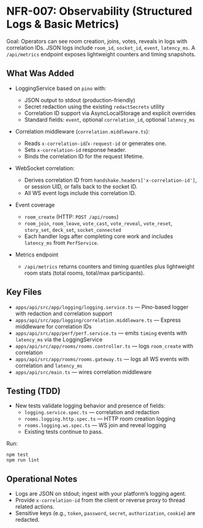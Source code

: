# NFR-007: Observability (Structured Logs & Basic Metrics)

Goal: Operators can see room creation, joins, votes, reveals in logs with correlation IDs. JSON logs include `room_id`, `socket_id`, `event`, `latency_ms`. A `/api/metrics` endpoint exposes lightweight counters and timing snapshots.

## What Was Added

- LoggingService based on `pino` with:
  - JSON output to stdout (production-friendly)
  - Secret redaction using the existing `redactSecrets` utility
  - Correlation ID support via AsyncLocalStorage and explicit overrides
  - Standard fields: `event`, optional `correlation_id`, optional `latency_ms`

- Correlation middleware (`correlation.middleware.ts`):
  - Reads `x-correlation-id`/`x-request-id` or generates one.
  - Sets `x-correlation-id` response header.
  - Binds the correlation ID for the request lifetime.

- WebSocket correlation:
  - Derives correlation ID from `handshake.headers['x-correlation-id']`, or session UID, or falls back to the socket ID.
  - All WS event logs include this correlation ID.

- Event coverage
  - `room_create` (HTTP: `POST /api/rooms`)
  - `room_join`, `room_leave`, `vote_cast`, `vote_reveal`, `vote_reset`, `story_set`, `deck_set`, `socket_connected`
  - Each handler logs after completing core work and includes `latency_ms` from `PerfService`.

- Metrics endpoint
  - `/api/metrics` returns counters and timing quantiles plus lightweight room stats (total rooms, total/max participants).

## Key Files

- `apps/api/src/app/logging/logging.service.ts` — Pino-based logger with redaction and correlation support
- `apps/api/src/app/logging/correlation.middleware.ts` — Express middleware for correlation IDs
- `apps/api/src/app/perf/perf.service.ts` — emits `timing` events with `latency_ms` via the LoggingService
- `apps/api/src/app/rooms/rooms.controller.ts` — logs `room_create` with correlation
- `apps/api/src/app/rooms/rooms.gateway.ts` — logs all WS events with correlation and `latency_ms`
- `apps/api/src/main.ts` — wires correlation middleware

## Testing (TDD)

- New tests validate logging behavior and presence of fields:
  - `logging.service.spec.ts` — correlation and redaction
  - `rooms.logging.http.spec.ts` — HTTP room creation logging
  - `rooms.logging.ws.spec.ts` — WS join and reveal logging
  - Existing tests continue to pass.

Run:

```
npm test
npm run lint
```

## Operational Notes

- Logs are JSON on stdout; ingest with your platform’s logging agent.
- Provide `x-correlation-id` from the client or reverse proxy to thread related actions.
- Sensitive keys (e.g., `token`, `password`, `secret`, `authorization`, `cookie`) are redacted.

